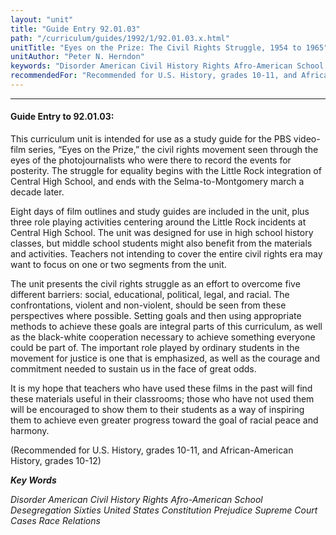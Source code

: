 ```yaml
---
layout: "unit"
title: "Guide Entry 92.01.03"
path: "/curriculum/guides/1992/1/92.01.03.x.html"
unitTitle: "Eyes on the Prize: The Civil Rights Struggle, 1954 to 1965"
unitAuthor: "Peter N. Herndon"
keywords: "Disorder American Civil History Rights Afro-American School Desegregation Sixties United States Constitution Prejudice Supreme Court Cases Race Relations"
recommendedFor: "Recommended for U.S. History, grades 10-11, and African-American History, grades 10-12"
---
```

<body>
<hr/>
<h4>
Guide Entry to 92.01.03:
</h4>
This curriculum unit is intended for use as a study guide for the PBS video-film series, “Eyes on the Prize,” the civil rights movement seen through the eyes of the photojournalists who were there to record the events for posterity. The struggle for equality begins with the Little Rock integration of Central High School, and ends with the Selma-to-Montgomery march a decade later.
<p>
Eight days of film outlines and study guides are included in the unit, plus three role playing activities centering around the Little Rock incidents at Central High School. The unit was designed for use in high school history classes, but middle school students might also benefit from the materials and activities. Teachers not intending to cover the entire civil rights era may want to focus on one or two segments from the unit.
</p>
<p>
The unit presents the civil rights struggle as an effort to overcome five different barriers: social, educational, political, legal, and racial. The confrontations, violent and non-violent, should be seen from these perspectives where possible. Setting goals and then using appropriate methods to achieve these goals are integral parts of this curriculum, as well as the black-white cooperation necessary to achieve something everyone could be part of. The important role played by ordinary students in the movement for justice is one that is emphasized, as well as the courage and commitment needed to sustain us in the face of great odds.
</p>
<p>
It is my hope that teachers who have used these films in the past will find these materials useful in their classrooms; those who have not used them will be encouraged to show them to their students as a way of inspiring them to achieve even greater progress toward the goal of racial peace and harmony.
</p>
<p>
(Recommended for U.S. History, grades 10-11, and African-American History, grades 10-12)
</p>
<p>
<b>
<i>
Key Words
</i>
</b>
<br/>
</p>
<p>
<i>
Disorder American Civil History Rights Afro-American School Desegregation Sixties United States Constitution Prejudice Supreme Court Cases Race Relations
</i>
</p>
</body>